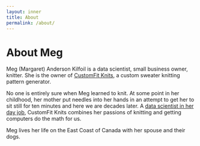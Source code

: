 ```yaml
---
layout: inner
title: About
permalink: /about/
---
```


# About Meg

Meg (Margaret) Anderson Kilfoil is a data scientist, small business owner, knitter. She is the owner of [CustomFit Knits](https://www.customfitknits.com), a custom sweater knitting pattern generator.

No one is entirely sure when Meg learned to knit. At some point in her childhood, her mother put needles into her hands in an attempt to get her to sit still for ten minutes and here we are decades later. A [data scientist in her day job](https://www.linkedin.com/in/margaretandersonkilfoil/details/experience/), CustomFit Knits combines her passions of knitting and getting computers do the math for us.

Meg lives her life on the East Coast of Canada with her spouse and their dogs. 
